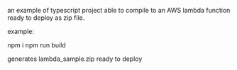 an example of typescript project able to compile to an AWS lambda function ready to deploy as zip file. 

example: 

npm i
npm run build

generates lambda_sample.zip ready to deploy